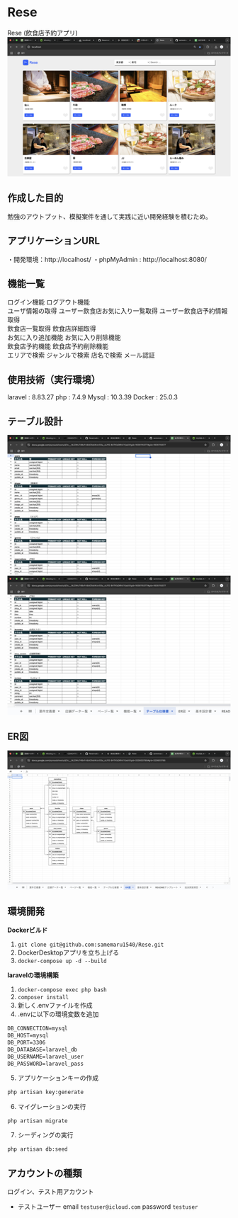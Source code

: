# Rese
Rese (飲食店予約アプリ)
![alt text](<スクリーンショット 2024-12-13 13.22.07.png>)

## 作成した目的
勉強のアウトプット、模擬案件を通して実践に近い開発経験を積むため。

## アプリケーションURL
・開発環境：http://localhost/
・phpMyAdmin : http://localhost:8080/

## 機能一覧
ログイン機能
ログアウト機能  
ユーザ情報の取得
ユーザー飲食店お気に入り一覧取得
ユーザー飲食店予約情報取得  
飲食店一覧取得
飲食店詳細取得  
お気に入り追加機能
お気に入り削除機能  
飲食店予約機能
飲食店予約削除機能  
エリアで検索
ジャンルで検索
店名で検索
メール認証  

## 使用技術（実行環境）
laravel : 8.83.27
php : 7.4.9
Mysql : 10.3.39
Docker : 25.0.3

## テーブル設計
![alt text](<スクリーンショット 2024-12-13 13.57.53.png>)
![alt text](<スクリーンショット 2024-12-13 13.57.59.png>)

## ER図
![alt text](<スクリーンショット 2024-12-13 14.00.17.png>)


## 環境開発
**Dockerビルド**
1. `git clone git@github.com:samemaru1540/Rese.git`
2. DockerDesktopアプリを立ち上げる
3. `docker-compose up -d --build`

**laravelの環境構築**
1. `docker-compose exec php bash`
2. `composer install`
3. 新しく.envファイルを作成
4. .envに以下の環境変数を追加
``` text
DB_CONNECTION=mysql
DB_HOST=mysql
DB_PORT=3306
DB_DATABASE=laravel_db
DB_USERNAME=laravel_user
DB_PASSWORD=laravel_pass
```

5. アプリケーションキーの作成
``` bash
php artisan key:generate
```

6. マイグレーションの実行
``` bash
php artisan migrate
```

7. シーディングの実行
``` bash
php artisan db:seed
```

## アカウントの種類
ログイン、テスト用アカウント
- テストユーザー
email `testuser@icloud.com`
password `testuser`